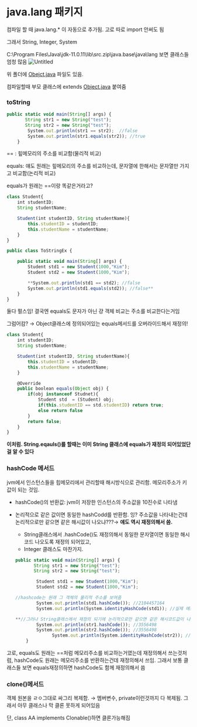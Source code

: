 
# java.lang 패키지

컴파일 할 때 java.lang.* 이 자동으로 추가됨. 고로 따로 import 안써도 됨

그래서 String, Integer, System

C:\Program Files\Java\jdk-11.0.11\lib\src.zip\java.base\java\lang 보면 클래스들 엄청 많음
![Untitled](https://user-images.githubusercontent.com/78577071/132648219-66d405b6-e9a3-4a1f-86ec-4a56d88de127.png)


위 폴더에 [Obejct.java](http://obejct.java) 파일도 있음.

컴파일할때 부모 클래스에 extends [Object.java](http://object.java) 붙여줌

### toString

```jsx
public static void main(String[] args) {
       String str1 = new String("test");
       String str2 = new String("test");
        System.out.println(str1 == str2);  //false
        System.out.println(str1.equals(str2)); //true
    }
```

== :  힢메모리의 주소를 비교함(물리적 비교)

equals: 얘도 원래는 힢메모리의 주소를 비교하는데, 문자열에 한해서는 문자열만 가지고 비교함(논리적 비교)

equals가 원래는 ==이랑 똑같은거라고?

```jsx
class Student{
    int studentID;
    String studentName;

    Student(int studentID, String studentName){
        this.studentID = studentID;
        this.studentName = studentName;
    }
}

public class ToStringEx {

    public static void main(String[] args) {
        Student std1 = new Student(1000,"Kim");
        Student std2 = new Student(1000,"Kim");

        **System.out.println(std1 == std2); //false
        System.out.println(std1.equals(std2)); //false**
    }
}
```

둘다 펄스임! 결국엔 equals도 문자가 아닌 걍 객체 비교는 주소를 비교한다는거임

그럼어캄? → Object클래스에 정의되어있는 equals메서드를 오버라이드해서 재정의!

```jsx
class Student{
    int studentID;
    String studentName;

    Student(int studentID, String studentName){
        this.studentID = studentID;
        this.studentName = studentName;
    }

    @Override
    public boolean equals(Object obj) {
        if(obj instanceof Studnet){
            Student std  = (Student) obj;
            if(this.studentID == std.studentID) return true;
            else return false
        }
        return false;
    }
}
```

**이처럼. String.eqauls()를 할때는 이미 String 클래스에 equals가 재정의 되어있었단 걸 알 수 있다**

### hashCode 메서드

jvm에서 인스턴스들을 힙메모리에서 관리할때 해시방식으로 관리함. 메모리주소가 키값이 되는 것임.

- hashCode()의 반환값: jvm이 저장한 인스턴스의 주소값을 10진수로 나타냄

- 논리적으로 같은 값이면 동일한 hashCodd를 반환함. 잉? 주소값을 나타내는건데 논리적으로만 같으면 같은 해시값이 나오냐???→ **얘도 역시 재정의해서 씀.**

  - String클래스에서 .hashCode()도 재정의해서 동일한 문자열이면 동일한 해시코드 나오도록 재정의 되어있고,
  - Integer 클래스도 마찬가지.

  ```jsx
  public static void main(String[] args) {
         String str1 = new String("test");
         String str2 = new String("test");
  
          Student std1 = new Student(1000,"Kim");
          Student std2 = new Student(1000,"Kim");
  
  //hashcode는 원래 그 객체의 물리적 주소를 보여줌
          System.out.println(std1.hashCode()); //2104457164
          System.out.println(System.identityHashCode(std1)); //실제 메모리주소:2104457164
  
  **//그러나 String클래스에서 재정의 되기에 논리적으로만 같으면 같은 해시코드값이 나옴**
          System.out.println(str1.hashCode()); //3556498
          System.out.println(str2.hashCode()); //3556498
  				System.out.println(System.identityHashCode(str2)); //1521118594
      }
  ```

고로, equals도 원래는 ==처럼 메모리주소를 비교하는거였는데 재정의해서 쓰는것처럼, hashCode도 원래는 메모리주소를 반환하는건데 재정의해서 쓰임. 그래서 보통 클래스들 보면 equals재정의하면 hashCode도 함께 재정의해서 씀

### clone()메서드

객체 원본을 ㄹㅇ그대로 싸그리 복제함. → 멤버변수, private이런것까지 다 복제됨. 그래서 아무 클래스나 막 클론 못하게 되어있음

단,  class AA implements Clonable()하면 클론가능해짐
